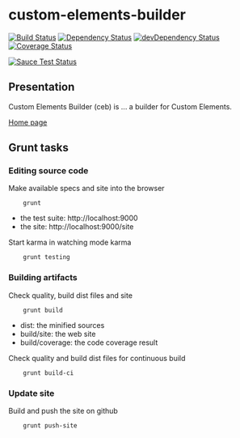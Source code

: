# custom-elements-builder

[![Build Status](https://travis-ci.org/tmorin/custom-elements-builder.svg)](https://travis-ci.org/tmorin/custom-elements-builder)
[![Dependency Status](https://david-dm.org/tmorin/custom-elements-builder.png)](https://david-dm.org/tmorin/custom-elements-builder)
[![devDependency Status](https://david-dm.org/tmorin/custom-elements-builder/dev-status.png)](https://david-dm.org/tmorin/custom-elements-builder#info=devDependencies)
[![Coverage Status](https://coveralls.io/repos/tmorin/custom-elements-builder/badge.svg)](https://coveralls.io/r/tmorin/custom-elements-builder)

[![Sauce Test Status](https://saucelabs.com/browser-matrix/customelementbuilder.svg)](https://saucelabs.com/u/customelementbuilder)

## Presentation

Custom Elements Builder (ceb) is ... a builder for Custom Elements.

[Home page](http://tmorin.github.io/custom-elements-builder/)

## Grunt tasks

### Editing source code

Make available specs and site into the browser
```shell
    grunt
```
- the test suite: http://localhost:9000
- the site: http://localhost:9000/site

Start karma in watching mode karma
```shell
    grunt testing
```

### Building artifacts

Check quality, build dist files and site
```shell
    grunt build
```
- dist: the minified sources
- build/site: the web site
- build/coverage: the code coverage result

Check quality and build dist files for continuous build
```shell
    grunt build-ci
```

### Update site

Build and push the site on github
```shell
    grunt push-site
```
